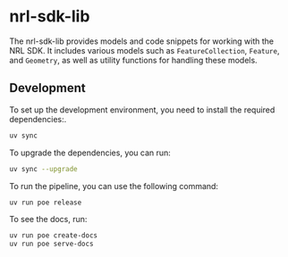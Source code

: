 # nrl-sdk-lib

The nrl-sdk-lib provides models and code snippets for working with the NRL SDK. It includes various models such as `FeatureCollection`, `Feature`, and `Geometry`, as well as utility functions for handling these models.

## Development

To set up the development environment, you need to install the required dependencies:.
```bash
uv sync
```

To upgrade the dependencies, you can run:
```bash
uv sync --upgrade
```

To run the pipeline, you can use the following command:
```bash
uv run poe release
```

To see the docs, run:
```bash
uv run poe create-docs
uv run poe serve-docs
```
